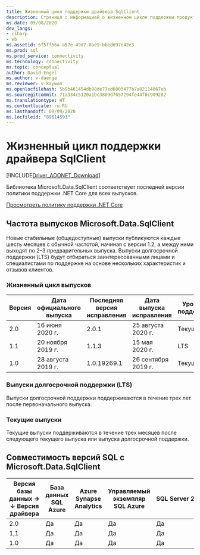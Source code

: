 ```yaml
---
title: Жизненный цикл поддержки драйвера SqlClient
description: Страница с информацией о жизненном цикле поддержки продукта.
ms.date: 09/08/2020
dev_langs:
- csharp
- vb
ms.assetid: 6f5ff56a-a57e-49d7-8ae9-bbed697e42e3
ms.prod: sql
ms.prod_service: connectivity
ms.technology: connectivity
ms.topic: conceptual
author: David-Engel
ms.author: v-daenge
ms.reviewer: v-kaywon
ms.openlocfilehash: 5b9b461454db98de77ed6003477b7a02114067eb
ms.sourcegitcommit: 71a334c5120a1bc3809d7657294fe44f6c909282
ms.translationtype: HT
ms.contentlocale: ru-RU
ms.lasthandoff: 09/09/2020
ms.locfileid: "89614593"
---
```

# <a name="sqlclient-driver-support-lifecycle"></a>Жизненный цикл поддержки драйвера SqlClient

[!INCLUDE[Driver_ADONET_Download](../../includes/driver_adonet_download.md)]

Библиотека Microsoft.Data.SqlClient соответствует последней версии политики поддержки .NET Core для всех выпусков.

[Просмотреть политику поддержки .NET Core](https://dotnet.microsoft.com/platform/support/policy/dotnet-core)

## <a name="microsoftdatasqlclient-release-cadence"></a>Частота выпусков Microsoft.Data.SqlClient

Новые стабильные (общедоступные) выпуски публикуются каждые шесть месяцев с обычной частотой, начиная с версии 1.2, а между ними выходят по 2–3 предварительных выпуска. Выпуски долгосрочной поддержки (LTS) будут отбираться заинтересованными лицами и специалистами по поддержке на основе нескольких характеристик и отзывов клиентов.

### <a name="release-life-cycles"></a>Жизненный цикл выпусков

| Версия | Дата официального выпуска | Последняя версия исправления | Дата выпуска исправления | Уровень поддержки  | Окончание поддержки |
| -- | -- | -- | -- | -- | -- |
| 2.0 | 16 июня 2020 г. | 2.0.1 | 25 августа 2020 г. | Текущий | |
| 1.1 | 20 ноября 2019 г. | 1.1.3 | 15 мая 2020 г. | LTS | 21 ноября 2022 г. |
| 1.0 | 28 августа 2019 г. | 1.0.19269.1 | 26 сентября 2019 г. | Текущий | 20 февраля 2020 г. |

### <a name="long-term-support-lts-releases"></a>Выпуски долгосрочной поддержки (LTS)

Выпуски долгосрочной поддержки поддерживаются в течение трех лет после первоначального выпуска.

### <a name="current-releases"></a>Текущие выпуски

Текущие выпуски поддерживаются в течение трех месяцев после следующего текущего выпуска или выпуска долгосрочной поддержки.

## <a name="sql-version-compatibility-with-microsoftdatasqlclient"></a>Совместимость версий SQL с Microsoft.Data.SqlClient

|Версия базы данных&nbsp;&#8594;<br />&#8595; Версия драйвера|База данных SQL Azure|Azure Synapse Analytics|Управляемый экземпляр SQL Azure|SQL Server 2019|SQL Server 2017|SQL Server 2016|SQL Server 2014|SQL Server 2012|
|---|---|---|---|---|---|---|---|---|
|2.0|Да|Да|Да|Да|Да|Да|Да|Да|
|1,1|Да|Да|Да|Да|Да|Да|Да|Да|
|1.0|Да|Да|Да|Да|Да|Да|Да|Да|
